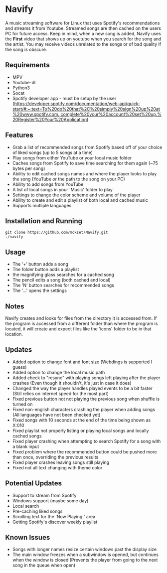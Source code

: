 # Navify
A music streaming software for Linux that uses Spotify's recommendations and streams it from Youtube. Streamed songs are then cached on the users PC for future access. Keep in mind, when a new song is added, Navify uses the **First** video that shows up on youtube when you search for the song and the artist. You may receive videos unrelated to the songs or of bad quality if the song is obscure.

Requirements
------------
- MPV
- Youtube-dl
- Python3
- Socat
- Spotify developer app - must be setup by the user (https://developer.spotify.com/documentation/web-api/quick-start/#:~:text=To%20do%20that%2C%20simply%20sign%20up%20at%20www.spotify.com.,complete%20your%20account%20set%20up.%20Register%20Your%20Application)

Features
--------
- Grab a list of recommended songs from Spotify based off of your choice of liked songs (up to 5 songs at a time)
- Play songs from either YouTube or your local music folder
- Caches songs from Spotify to save time searching for them again (~75 bytes per song)
- Ability to edit cached songs names and where the player looks to play the song (YouTube or the path to the song on your PC)
- Ability to add songs from YouTube
- A list of local songs in your 'Music' folder to play
- Settings to change the color scheme and volume of the player
- Ability to create and edit a playlist of both local and cached music
- Supports mutliple languages

Installation and Running
------------------------
```
git clone https://github.com/mckset/Navify.git
./navify
```

Usage
-----
- The '+' button adds a song
- The folder button adds a playlist
- the magnifying glass searches for a cached song
- The pencil edits a song (both cached and local)
- The 'N' button searches for recommended songs
- The  '...' opens the settings

Notes
-----
Navify creates and looks for files from the directory it is accessed from. If the program is accessed from a different folder than where the program is located, it will create and expect files like the 'icons' folder to be in that location. 

Updates
-------
- Added option to change font and font size (Webdings is supported I guess)
- Added option to change the local music path
- Added check to "resync" with playing songs left playing after the player crashes (Even though it shouldn't, it's just in case it does)
- Changed the way the player handles played events to be a bit faster (Still relies on internet speed for the most part)
- Fixed previous button not not playing the previous song when shuffle is turned on
- Fixed non-english characters crashing the player when adding songs (All languages have not been checked yet)
- Fixed songs with 10 seconds at the end of the time being shown as X:010
- Fixed playlist not properly listing or playing local songs and locally cached songs 
- Fixed player crashing when attempting to search Spotify for a song with a blank input
- Fixed problem where the recommended button could be pushed more than once, overriding the previous results
- Fixed player crashes leaving songs still playing
- Fixed not all text changing with theme color

Potential Updates
-----------------
- Support to stream from Spotify
- Windows support (maybe some day)
- Local search
- Pre-caching liked songs
- Scrolling text for the 'Now Playing:' area
- Getting Spotify's discover weekly playlist

Known Issues
------------
- Songs with longer names resize certain windows past the display size
- The main window freezes when a subwindow is opened, but continues when the window is closed (Prevents the player from going to the next song in the queue when open)
